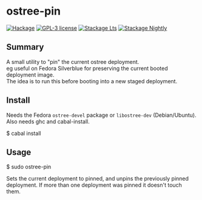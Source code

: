 # ostree-pin

[![Hackage](https://img.shields.io/hackage/v/ostree-pin.svg)](https://hackage.haskell.org/package/ostree-pin)
[![GPL-3 license](https://img.shields.io/badge/license-GPL--3-blue.svg)](LICENSE)
[![Stackage Lts](http://stackage.org/package/ostree-pin/badge/lts)](http://stackage.org/lts/package/ostree-pin)
[![Stackage Nightly](http://stackage.org/package/ostree-pin/badge/nightly)](http://stackage.org/nightly/package/ostree-pin)

## Summary

A small utility to "pin" the current ostree deployment.\
eg useful on Fedora Silverblue for preserving
the current booted deployment image.\
The idea is to run this before booting into a new staged deployment.

## Install
Needs the Fedora `ostree-devel` package or `libostree-dev` (Debian/Ubuntu).
Also needs ghc and cabal-install.

$ cabal install

## Usage

$ sudo ostree-pin

Sets the current deployment to pinned, and unpins the previously pinned deployment. If more than one deployment was pinned it doesn't touch them.

